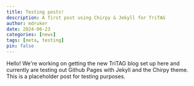 ```yaml
---
title: Testing posts!
description: A first post using Chirpy & Jekyll for TriTAG
author: mdruker
date: 2024-06-23
categories: [news]
tags: [meta, testing]
pin: false
---
```


Hello! We're working on getting the new TriTAG blog set up here and currently are testing out Github Pages with Jekyll and the Chirpy theme. This is a placeholder post for testing purposes.
